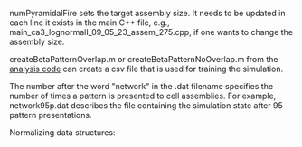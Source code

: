 numPyramidalFire sets the target assembly size. It needs to be updated in each line it exists in the main C++ file, e.g., main_ca3_lognormalI_09_05_23_assem_275.cpp, if one wants to change the assembly size.

createBetaPatternOverlap.m or createBetaPatternNoOverlap.m from the [analysis code](https://github.com/jkopsick/cell_assembly_formation_retrieval/tree/main/matlab_analysis_visualization_code) can create a csv file that is used for training the simulation.

The number after the word "network" in the .dat filename specifies the number of times a pattern is presented to cell assemblies. For example, network95p.dat describes the file containing the simulation state after 95 pattern presentations.

Normalizing data structures:
